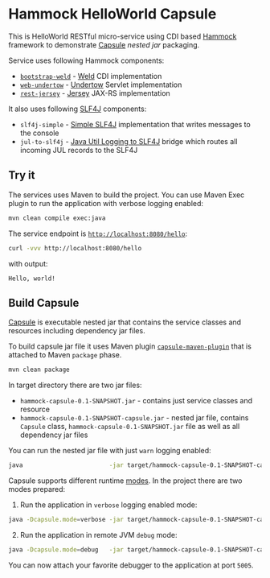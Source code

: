 # Hammock HelloWorld Capsule

This is HelloWorld RESTful micro-service using CDI based [Hammock](https://github.com/hammock-project/hammock) framework to demonstrate [Capsule](http://www.capsule.io/) _nested jar_ packaging.

Service uses following Hammock components:
- [`bootstrap-weld`](https://github.com/hammock-project/hammock/tree/master/bootstrap-weld) - [Weld](http://weld.cdi-spec.org/) CDI implementation
- [`web-undertow`](https://github.com/hammock-project/hammock/tree/master/web-undertow) - [Undertow](http://undertow.io/) Servlet implementation
- [`rest-jersey`](https://github.com/hammock-project/hammock/tree/master/rest-jersey) - [Jersey](https://jersey.java.net/) JAX-RS implementation

It also uses following [SLF4J](http://www.slf4j.org/) components:
- `slf4j-simple` - [Simple SLF4J](http://www.slf4j.org/apidocs/org/slf4j/impl/SimpleLogger.html) implementation that writes messages to the console
- `jul-to-slf4j` - [Java Util Logging to SLF4J](http://www.slf4j.org/legacy.html#jul-to-slf4j) bridge which routes all incoming JUL records to the SLF4J

## Try it

The services uses Maven to build the project. You can use Maven Exec plugin to run the application with verbose logging enabled:

```bash
mvn clean compile exec:java
```

The service endpoint is [`http://localhost:8080/hello`](http://localhost:8080/hello):

```bash
curl -vvv http://localhost:8080/hello
```

with output:

```text
Hello, world!
```

## Build Capsule

[Capsule](http://www.capsule.io/) is executable nested jar that contains the service classes and resources including dependency jar files.

To build capsule jar file it uses Maven plugin [`capsule-maven-plugin`](https://github.com/chrisdchristo/capsule-maven-plugin) that is attached to Maven `package` phase.

```bash
mvn clean package
```

In target directory there are two jar files:
- `hammock-capsule-0.1-SNAPSHOT.jar` - contains just service classes and resource
- `hammock-capsule-0.1-SNAPSHOT-capsule.jar` - nested jar file, contains `Capsule` class, `hammock-capsule-0.1-SNAPSHOT.jar` file as well as all dependency jar files

You can run the nested jar file with just `warn` logging enabled:

```bash
java                        -jar target/hammock-capsule-0.1-SNAPSHOT-capsule.jar
```

Capsule supports different runtime [modes](http://www.capsule.io/user-guide/#modes-platform--and-version-specific-configuration). In the project there are two modes prepared:

1. Run the application in `verbose` logging enabled mode:
```bash
java -Dcapsule.mode=verbose -jar target/hammock-capsule-0.1-SNAPSHOT-capsule.jar
```
2. Run the application in remote JVM `debug` mode:
```bash
java -Dcapsule.mode=debug   -jar target/hammock-capsule-0.1-SNAPSHOT-capsule.jar
```
You can now attach your favorite debugger to the application at port `5005`.
